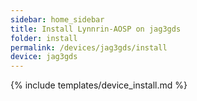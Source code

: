 ```yaml
---
sidebar: home_sidebar
title: Install Lynnrin-AOSP on jag3gds
folder: install
permalink: /devices/jag3gds/install
device: jag3gds
---
```

{% include templates/device_install.md %}
